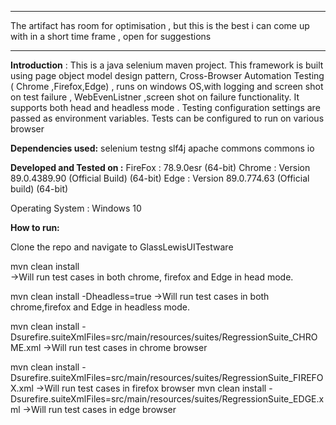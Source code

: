 *************************************************************************************************
The artifact has room for optimisation , but this is the best i can come up with in a short time frame , open for suggestions

**************************************************************************************************

**Introduction** :
This is a java selenium maven project.
This framework is built using page object model design pattern,
 Cross-Browser Automation Testing ( Chrome ,Firefox,Edge) , runs on windows OS,with logging and screen shot on test failure , WebEvenListner ,screen shot on failure functionality.
It supports both head and headless mode .
Testing configuration settings are passed as environment variables.
Tests can be configured to run on various browser
 
**Dependencies used:**
selenium
testng
slf4j
apache commons
commons io

**Developed and Tested on :**
FireFox : 78.9.0esr (64-bit)
Chrome : Version 89.0.4389.90 (Official Build) (64-bit)
Edge : Version 89.0.774.63 (Official build) (64-bit)

Operating System : Windows 10

**How to run:**

Clone the repo and navigate to GlassLewisUITestware 

mvn clean install   
->Will run test cases in both chrome, firefox and Edge in head mode.

mvn clean install -Dheadless=true 
->Will run test cases in both chrome,firefox and Edge in headless mode.

mvn clean install -Dsurefire.suiteXmlFiles=src/main/resources/suites/RegressionSuite_CHROME.xml
->Will run test cases in chrome browser

mvn clean install -Dsurefire.suiteXmlFiles=src/main/resources/suites/RegressionSuite_FIREFOX.xml
->Will run test cases in firefox browser 
mvn clean install -Dsurefire.suiteXmlFiles=src/main/resources/suites/RegressionSuite_EDGE.xml
->Will run test cases in edge browser
